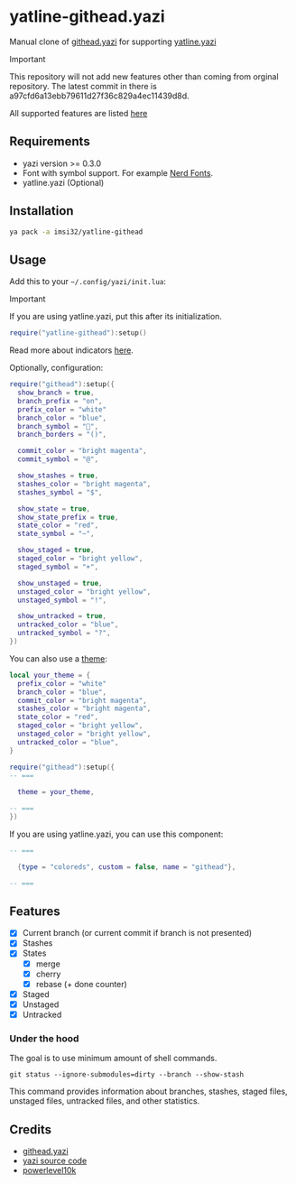 # yatline-githead.yazi

Manual clone of [githead.yazi](https://github.com/llanosrocas/githead.yazi) for supporting [yatline.yazi](https://github.com/imsi32/yatline.yazi)

> [!IMPORTANT]
> This repository will not add new features other than coming from orginal repository.
> The latest commit in there is a97cfd6a13ebb79611d27f36c829a4ec11439d8d.

All supported features are listed [here](#features)

## Requirements

- yazi version >= 0.3.0
- Font with symbol support. For example [Nerd Fonts](https://www.nerdfonts.com/).
- yatline.yazi (Optional)

## Installation

```sh
ya pack -a imsi32/yatline-githead
```

## Usage

Add this to your `~/.config/yazi/init.lua`:

> [!IMPORTANT]
> If you are using yatline.yazi, put this after its initialization.

```lua
require("yatline-githead"):setup()
```

Read more about indicators [here](https://github.com/romkatv/powerlevel10k?tab=readme-ov-file#what-do-different-symbols-in-git-status-mean).

Optionally, configuration:

```lua
require("githead"):setup({
  show_branch = true,
  branch_prefix = "on",
  prefix_color = "white"
  branch_color = "blue",
  branch_symbol = "",
  branch_borders = "()",

  commit_color = "bright magenta",
  commit_symbol = "@",

  show_stashes = true,
  stashes_color = "bright magenta",
  stashes_symbol = "$",

  show_state = true,
  show_state_prefix = true,
  state_color = "red",
  state_symbol = "~",

  show_staged = true,
  staged_color = "bright yellow",
  staged_symbol = "+",

  show_unstaged = true,
  unstaged_color = "bright yellow",
  unstaged_symbol = "!",

  show_untracked = true,
  untracked_color = "blue",
  untracked_symbol = "?",
})
```

You can also use a [theme](https://github.com/imsi32/yatline-themes):

```lua
local your_theme = {
  prefix_color = "white"
  branch_color = "blue",
  commit_color = "bright magenta",
  stashes_color = "bright magenta",
  state_color = "red",
  staged_color = "bright yellow",
  unstaged_color = "bright yellow",
  untracked_color = "blue",
}

require("githead"):setup({
-- ===
    
  theme = your_theme,

-- ===
})
```

If you are using yatline.yazi, you can use this component:

``` lua
-- ===

  {type = "coloreds", custom = false, name = "githead"},

-- ===
```

## Features

- [x] Current branch (or current commit if branch is not presented)
- [x] Stashes
- [x] States
  - [x] merge
  - [x] cherry
  - [x] rebase (+ done counter)
- [x] Staged
- [x] Unstaged
- [x] Untracked

### Under the hood

The goal is to use minimum amount of shell commands.

```shell
git status --ignore-submodules=dirty --branch --show-stash
```

This command provides information about branches, stashes, staged files, unstaged files, untracked files, and other statistics.

## Credits

- [githead.yazi](https://github.com/llanosrocas/githead.yazi)
- [yazi source code](https://github.com/sxyazi/yazi)
- [powerlevel10k](https://github.com/romkatv/powerlevel10k)
